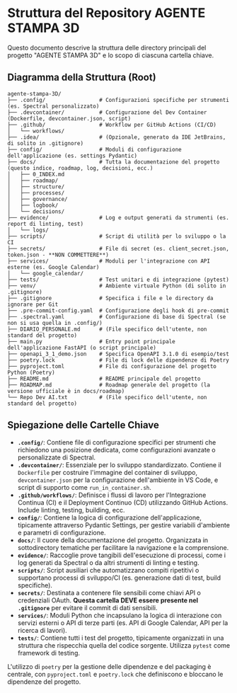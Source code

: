 # Struttura del Repository AGENTE STAMPA 3D

Questo documento descrive la struttura delle directory principali del progetto "AGENTE STAMPA 3D" e lo scopo di ciascuna cartella chiave.

## Diagramma della Struttura (Root)

```text
agente-stampa-3D/
├── .config/                 # Configurazioni specifiche per strumenti (es. Spectral personalizzato)
├── .devcontainer/           # Configurazione del Dev Container (Dockerfile, devcontainer.json, script)
├── .github/                 # Workflow per GitHub Actions (CI/CD)
│   └── workflows/
├── .idea/                   # (Opzionale, generato da IDE JetBrains, di solito in .gitignore)
├── config/                  # Moduli di configurazione dell'applicazione (es. settings Pydantic)
├── docs/                    # Tutta la documentazione del progetto (questo indice, roadmap, log, decisioni, ecc.)
│   ├── 0_INDEX.md
│   ├── roadmap/
│   ├── structure/
│   ├── processes/
│   ├── governance/
│   ├── logbook/
│   └── decisions/
├── evidence/                # Log e output generati da strumenti (es. report di linting, test)
│   └── logs/
├── scripts/                 # Script di utilità per lo sviluppo o la CI
├── secrets/                 # File di secret (es. client_secret.json, token.json - **NON COMMETTERE**)
├── services/                # Moduli per l'integrazione con API esterne (es. Google Calendar)
│   └── google_calendar/
├── tests/                   # Test unitari e di integrazione (pytest)
├── venv/                    # Ambiente virtuale Python (di solito in .gitignore)
├── .gitignore               # Specifica i file e le directory da ignorare per Git
├── .pre-commit-config.yaml  # Configurazione degli hook di pre-commit
├── .spectral.yaml           # Configurazione di base di Spectral (se non si usa quella in .config/)
├── DIARIO_PERSONALE.md      # (File specifico dell'utente, non standard del progetto)
├── main.py                  # Entry point principale dell'applicazione FastAPI (o script principale)
├── openapi_3_1_demo.json    # Specifica OpenAPI 3.1.0 di esempio/test
├── poetry.lock              # File di lock delle dipendenze di Poetry
├── pyproject.toml           # File di configurazione del progetto Python (Poetry)
├── README.md                # README principale del progetto
├── ROADMAP.md               # Roadmap generale del progetto (la versione ufficiale è in docs/roadmap)
└── Repo Dev AI.txt          # (File specifico dell'utente, non standard del progetto)
```

## Spiegazione delle Cartelle Chiave

- **`.config/`**: Contiene file di configurazione specifici per strumenti che richiedono una posizione dedicata, come configurazioni avanzate o personalizzate di Spectral.
- **`.devcontainer/`**: Essenziale per lo sviluppo standardizzato. Contiene il `Dockerfile` per costruire l'immagine del container di sviluppo, `devcontainer.json` per la configurazione dell'ambiente in VS Code, e script di supporto come `run_in_container.sh`.
- **`.github/workflows/`**: Definisce i flussi di lavoro per l'Integrazione Continua (CI) e il Deployment Continuo (CD) utilizzando GitHub Actions. Include linting, testing, building, ecc.
- **`config/`**: Contiene la logica di configurazione dell'applicazione, tipicamente attraverso Pydantic Settings, per gestire variabili d'ambiente e parametri di configurazione.
- **`docs/`**: Il cuore della documentazione del progetto. Organizzata in sottodirectory tematiche per facilitare la navigazione e la comprensione.
- **`evidence/`**: Raccoglie prove tangibili dell'esecuzione di processi, come i log generati da Spectral o da altri strumenti di linting e testing.
- **`scripts/`**: Script ausiliari che automatizzano compiti ripetitivi o supportano processi di sviluppo/CI (es. generazione dati di test, build specifiche).
- **`secrets/`**: Destinata a contenere file sensibili come chiavi API o credenziali OAuth. **Questa cartella DEVE essere presente nel `.gitignore`** per evitare il commit di dati sensibili.
- **`services/`**: Moduli Python che incapsulano la logica di interazione con servizi esterni o API di terze parti (es. API di Google Calendar, API per la ricerca di lavori).
- **`tests/`**: Contiene tutti i test del progetto, tipicamente organizzati in una struttura che rispecchia quella del codice sorgente. Utilizza `pytest` come framework di testing.

L'utilizzo di `poetry` per la gestione delle dipendenze e del packaging è centrale, con `pyproject.toml` e `poetry.lock` che definiscono e bloccano le dipendenze del progetto.
